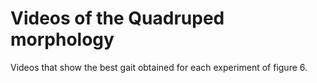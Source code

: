 # Videos of the Quadruped morphology

Videos that show the best gait obtained for each experiment of figure 6.
